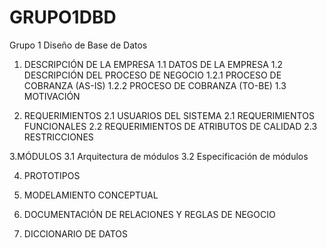 # GRUPO1DBD
Grupo 1 Diseño de Base de Datos 

1. DESCRIPCIÓN DE LA EMPRESA
	1.1 DATOS DE LA EMPRESA
	1.2 DESCRIPCIÓN DEL PROCESO DE NEGOCIO 
		1.2.1 PROCESO DE COBRANZA (AS-IS)
		1.2.2 PROCESO DE COBRANZA (TO-BE)
1.3 MOTIVACIÓN

2. REQUERIMIENTOS
	2.1 USUARIOS DEL SISTEMA 
	2.1 REQUERIMIENTOS FUNCIONALES
	2.2 REQUERIMIENTOS DE ATRIBUTOS DE CALIDAD
	2.3 RESTRICCIONES 

3.MÓDULOS
	3.1 Arquitectura de módulos
	3.2 Especificación de módulos

4. PROTOTIPOS

5. MODELAMIENTO CONCEPTUAL

6. DOCUMENTACIÓN DE RELACIONES Y REGLAS DE NEGOCIO

7. DICCIONARIO DE DATOS
